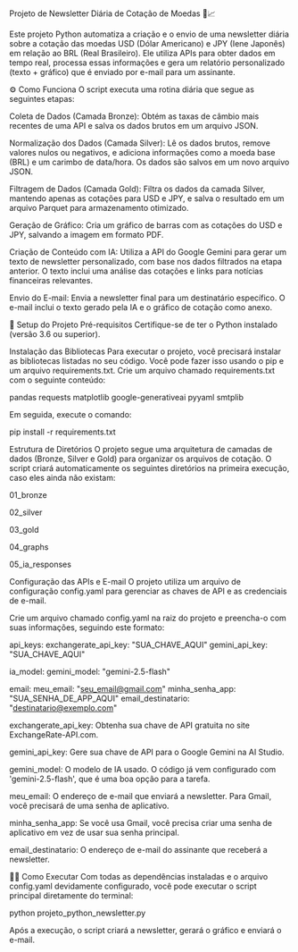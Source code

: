 Projeto de Newsletter Diária de Cotação de Moedas 📨📈

Este projeto Python automatiza a criação e o envio de uma newsletter diária sobre a cotação das moedas USD (Dólar Americano) e JPY (Iene Japonês) em relação ao BRL (Real Brasileiro). Ele utiliza APIs para obter dados em tempo real, processa essas informações e gera um relatório personalizado (texto + gráfico) que é enviado por e-mail para um assinante.

⚙️ Como Funciona
O script executa uma rotina diária que segue as seguintes etapas:

Coleta de Dados (Camada Bronze): Obtém as taxas de câmbio mais recentes de uma API e salva os dados brutos em um arquivo JSON.

Normalização dos Dados (Camada Silver): Lê os dados brutos, remove valores nulos ou negativos, e adiciona informações como a moeda base (BRL) e um carimbo de data/hora. Os dados são salvos em um novo arquivo JSON.

Filtragem de Dados (Camada Gold): Filtra os dados da camada Silver, mantendo apenas as cotações para USD e JPY, e salva o resultado em um arquivo Parquet para armazenamento otimizado.

Geração de Gráfico: Cria um gráfico de barras com as cotações do USD e JPY, salvando a imagem em formato PDF.

Criação de Conteúdo com IA: Utiliza a API do Google Gemini para gerar um texto de newsletter personalizado, com base nos dados filtrados na etapa anterior. O texto inclui uma análise das cotações e links para notícias financeiras relevantes.

Envio do E-mail: Envia a newsletter final para um destinatário específico. O e-mail inclui o texto gerado pela IA e o gráfico de cotação como anexo.

🚀 Setup do Projeto
Pré-requisitos
Certifique-se de ter o Python instalado (versão 3.6 ou superior).

Instalação das Bibliotecas
Para executar o projeto, você precisará instalar as bibliotecas listadas no seu código. Você pode fazer isso usando o pip e um arquivo requirements.txt. Crie um arquivo chamado requirements.txt com o seguinte conteúdo:

pandas
requests
matplotlib
google-generativeai
pyyaml
smtplib

Em seguida, execute o comando:

pip install -r requirements.txt

Estrutura de Diretórios
O projeto segue uma arquitetura de camadas de dados (Bronze, Silver e Gold) para organizar os arquivos de cotação. O script criará automaticamente os seguintes diretórios na primeira execução, caso eles ainda não existam:

01_bronze

02_silver

03_gold

04_graphs

05_ia_responses

Configuração das APIs e E-mail
O projeto utiliza um arquivo de configuração config.yaml para gerenciar as chaves de API e as credenciais de e-mail.

Crie um arquivo chamado config.yaml na raiz do projeto e preencha-o com suas informações, seguindo este formato:

api_keys:
  exchangerate_api_key: "SUA_CHAVE_AQUI"
  gemini_api_key: "SUA_CHAVE_AQUI"

ia_model:
  gemini_model: "gemini-2.5-flash"

email:
  meu_email: "seu_email@gmail.com"
  minha_senha_app: "SUA_SENHA_DE_APP_AQUI"
  email_destinatario: "destinatario@exemplo.com"

exchangerate_api_key: Obtenha sua chave de API gratuita no site ExchangeRate-API.com.

gemini_api_key: Gere sua chave de API para o Google Gemini na AI Studio.

gemini_model: O modelo de IA usado. O código já vem configurado com 'gemini-2.5-flash', que é uma boa opção para a tarefa.

meu_email: O endereço de e-mail que enviará a newsletter. Para Gmail, você precisará de uma senha de aplicativo.

minha_senha_app: Se você usa Gmail, você precisa criar uma senha de aplicativo em vez de usar sua senha principal.

email_destinatario: O endereço de e-mail do assinante que receberá a newsletter.

🏃‍♀️ Como Executar
Com todas as dependências instaladas e o arquivo config.yaml devidamente configurado, você pode executar o script principal diretamente do terminal:

python projeto_python_newsletter.py

Após a execução, o script criará a newsletter, gerará o gráfico e enviará o e-mail.
